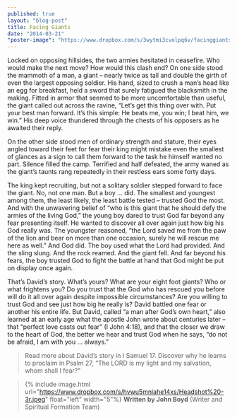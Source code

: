 ```yaml
---
published: true
layout: "blog-post"
title: Facing Giants
date: "2014-03-21"
"poster-image": "https://www.dropbox.com/s/3wytmi3cvolpq6v/facinggiants.jpg"
---
```


Locked on opposing hillsides, the two armies hesitated in ceasefire.  Who would make the next move?  How would this clash end?  On one side stood the mammoth of a man, a giant – nearly twice as tall and double the girth of even the largest opposing soldier.  His hand, sized to crush a man’s head like an egg for breakfast, held a sword that surely fatigued the blacksmith in the making.  Fitted in armor that seemed to be more uncomfortable than useful, the giant called out across the ravine, “Let’s get this thing over with.  Put your best man forward.  It’s this simple: He beats me, you win; I beat him, we win.”  His deep voice thundered through the chests of his opposers as he awaited their reply.  

On the other side stood men of ordinary strength and stature, their eyes angled toward their feet for fear their king might mistake even the smallest of glances as a sign to call them forward to the task he himself wanted no part.  Silence filled the camp.  Terrified and half defeated, the army waned as the giant’s taunts rang repeatedly in their restless ears some forty days.  

The king kept recruiting, but not a solitary soldier stepped forward to face the giant.  No, not one man.  But a boy … did.  The smallest and youngest among them, the least likely, the least battle tested – trusted God the most.  And with the unwavering belief of “who is this giant that he should defy the armies of the living God,” the young boy dared to trust God far beyond any fear presenting itself.  He wanted to discover all over again just how big his God really was.  The youngster reasoned, “the Lord saved me from the paw of the lion and bear on more than one occasion, surely he will rescue me here as well.”  And God did.  The boy used what the Lord had provided.  And the sling slung.  And the rock reamed.  And the giant fell.  And far beyond his fears, the boy trusted God to fight the battle at hand that God might be put on display once again.

That’s David’s story.  What’s yours?  What are your eight foot giants?  Who or what frightens you?  Do you trust that the God who has rescued you before will do it all over again despite impossible circumstances?  Are you willing to trust God and see just how big he really is?  David battled one fear or another his entire life.  But David, called “a man after God’s own heart,” also learned at an early age what the apostle John wrote about centuries later – that “perfect love casts out fear” (I John 4:18), and that the closer we draw to the heart of God, the better we hear and trust God when he says, “do not be afraid, I am with you … always.”  

>Read more about David’s story in I Samuel 17.  Discover why he learns to proclaim in Psalm 27, “The LORD is my light and my salvation, whom shall I fear?”

>{% include image.html url="https://www.dropbox.com/s/hvwu5mniahe14xs/Headshot%20-3r.jpeg" float="left" width="5"%} **Written by John Boyd**  (Writer and Spiritual Formation Team)